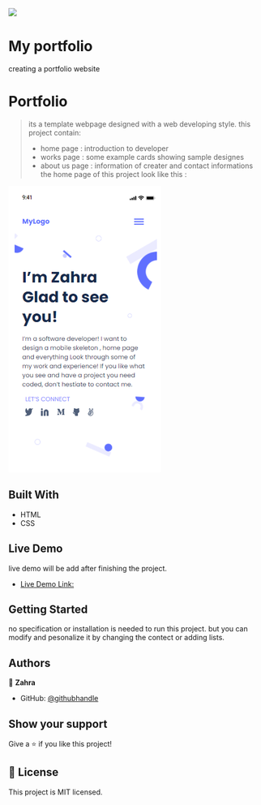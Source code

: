 ![](https://img.shields.io/badge/Microverse-blueviolet)

# My portfolio
creating a portfolio website
 
# Portfolio

> its a template webpage designed with a web developing style. 
> this project contain:
> - home page : introduction to developer
> - works page : some example cards showing sample designes
> - about us page : information of creater and contact informations
> the home page of this project look like this :

![screenshot](images/screenshot.png)

## Built With

- HTML
- CSS

## Live Demo
live demo will be add after finishing the project.
- [Live Demo Link:](https://raw.githack.com/ZahraArshia/my-portfolio/mobile-version-skeleton/index.html)

## Getting Started
no specification or installation is needed to run this project. but you can modify and pesonalize it by changing the contect or adding lists.

## Authors

👤 **Zahra**

- GitHub: [@githubhandle](https://github.com/ZahraArshia)

## Show your support

Give a ⭐️ if you like this project!

## 📝 License

This project is MIT licensed.

